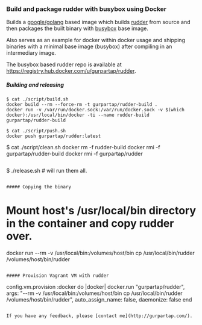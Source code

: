 ### Build and package rudder with busybox using Docker

Builds a [google/golang](https://registry.hub.docker.com/u/google/golang/) based image which builds [rudder](https://github.com/coreos/rudder) from source and then packages the built binary with [busybox](https://registry.hub.docker.com/_/busybox) base image.

Also serves as an example for docker within docker usage and shipping binaries with a minimal base image (busybox) after compiling in an intermediary image.

The busybox based rudder repo is available at https://registry.hub.docker.com/u/gurpartap/rudder.

##### Building and releasing

```
$ cat ./script/build.sh
docker build --rm --force-rm -t gurpartap/rudder-build .
docker run -v /var/run/docker.sock:/var/run/docker.sock -v $(which docker):/usr/local/bin/docker -ti --name rudder-build gurpartap/rudder-build
```

```
$ cat ./script/push.sh
docker push gurpartap/rudder:latest

```
$ cat ./script/clean.sh
docker rm -f rudder-build
docker rmi -f gurpartap/rudder-build
docker rmi -f gurpartap/rudder
```

```
$ ./release.sh # will run them all.
```

##### Copying the binary

```
# Mount host's /usr/local/bin directory in the container and copy rudder over.
docker run --rm -v /usr/local/bin:/volumes/host/bin cp /usr/local/bin/rudder /volumes/host/bin/rudder
```

##### Provision Vagrant VM with rudder

```
config.vm.provision :docker do |docker|
  docker.run "gurpartap/rudder",
    args: "--rm -v /usr/local/bin:/volumes/host/bin cp /usr/local/bin/rudder /volumes/host/bin/rudder",
    auto_assign_name: false, daemonize: false
end
```

If you have any feedback, please [contact me](http://gurpartap.com/).
